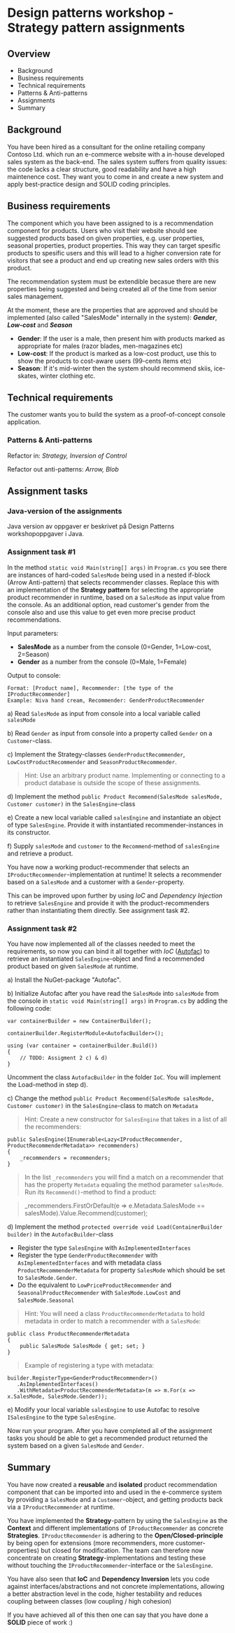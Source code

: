 Design patterns workshop - Strategy pattern assignments 
=======================================================

## Overview

* Background
* Business requirements
* Technical requirements
* Patterns & Anti-patterns
* Assignments
* Summary

## Background

You have been hired as a consultant for the online retailing company Contoso Ltd. which run an e-commerce website with a in-house developed sales system as the back-end. The sales system suffers from quality issues: the code lacks a clear structure, good readability and have a high maintenence cost. They want you to come in and create a new system and apply best-practice design and SOLID coding principles.

## Business requirements

The component which you have been assigned to is a recommendation component for products. Users who visit their website should see suggested products based on given properties, e.g. user properties, seasonal properties, product properties. This way they can target spesific products to spesific users and this will lead to a higher conversion rate for visitors that see a product and end up creating new sales orders with this product.

The recommendation system must be extendible becasue there are new properties being suggested and being created all of the time from senior sales management.

At the moment, these are the properties that are approved and should be implemented (also called "SalesMode" internally in the system): ***Gender***, ***Low-cost*** and ***Season***

* **Gender**: If the user is a male, then present him with products marked as appropriate for males (razor blades, men-magazines etc)
* **Low-cost**: If the product is marked as a low-cost product, use this to show the products to cost-aware users (99-cents items etc)
* **Season**: If it's mid-winter then the system should recommend skiis, ice-skates, winter clothing etc.

## Technical requirements

The customer wants you to build the system as a proof-of-concept console application.

### Patterns & Anti-patterns

Refactor in: *Strategy, Inversion of Control*

Refactor out anti-patterns: *Arrow, Blob*

## Assignment tasks

### Java-version of the assignments

Java version av oppgaver er beskrivet på Design Patterns workshopoppgaver i Java.

### Assignment task #1

In the method `static void Main(string[] args)` in `Program.cs` you see there are instances of hard-coded `SalesMode` being used in a nested if-block (Arrow Anti-pattern) that selects recommender classes. Replace this with an implementation of the **Strategy pattern** for selecting the appropriate product recommender in runtime, based on a `SalesMode` as input value from the console. As an additional option, read customer's gender from the console also and use this value to get even more precise product recommendations.

Input parameters:

* **SalesMode** as a number from the console (0=Gender, 1=Low-cost, 2=Season)
* **Gender** as a number from the console (0=Male, 1=Female)

Output to console:

	Format: [Product name], Recommender: [the type of the IProductRecommender]
	Example: Niva hand cream, Recommender: GenderProductRecommender
 

a) Read `SalesMode` as input from console into a local variable called `salesMode`

b) Read `Gender` as input from console into a property called `Gender` on a `Customer`-class.

c) Implement the Strategy-classes `GenderProductRecommender`, `LowCostProductRecommender` and `SeasonProductRecommender`.


> Hint: Use an arbitrary product name. Implementing or connecting to a product database is outside the scope of these assignments.

d) Implement the method `public Product Recommend(SalesMode salesMode, Customer customer)` in the `SalesEngine`-class

e) Create a new local variable called `salesEngine` and instantiate an object of type `SalesEngine`. Provide it with instantiated recommender-instances in its constructor.

f) Supply `salesMode` and `customer` to the `Recommend`-method of `salesEngine` and retrieve a product.
 

You have now a working product-recommender that selects an `IProductRecommender`-implementation at runtime! It selects a recommender based on a `SalesMode` and a customer with a `Gender`-property.

This can be improved upon further by using *IoC* and *Dependency Injection* to retrieve `SalesEngine` and provide it with the product-recommenders rather than instantiating them directly. See assignment task #2.

### Assignment task #2

You have now implemented all of the classes needed to meet the requirements, so now you can bind it all together with *IoC* ([Autofac](http://autofac.org/)) to retrieve an instantiated `SalesEngine`-object and find a recommended product based on given `SalesMode` at runtime.
 

a) Install the NuGet-package "Autofac".

b) Initialize Autofac after you have read the `SalesMode` into `salesMode` from the console in `static void Main(string[] args)` in `Program.cs` by adding the following code:

	var containerBuilder = new ContainerBuilder();
	
	containerBuilder.RegisterModule<AutofacBuilder>();
	
	using (var container = containerBuilder.Build())	
	{	
		// TODO: Assigment 2 c) & d)	
	}

Uncomment the class `AutofacBuilder` in the folder `IoC`. You will implement the Load-method in step d).

c) Change the method `public Product Recommend(SalesMode salesMode, Customer customer)` in the `SalesEngine`-class to match on `Metadata`

> Hint: Create a new constructor for `SalesEngine` that takes in a list of all the recommenders:
> 
	public SalesEngine(IEnumerable<Lazy<IProductRecommender, ProductRecommenderMetadata>> recommenders)
    {
        _recommenders = recommenders;
    } 
> 
> In the list `_recommenders` you will find a match on a recommender that has the property `Metadata` equaling the method parameter `salesMode`. Run its `Recommend()`-method to find a product:

> _recommenders.FirstOrDefault(e => e.Metadata.SalesMode == salesMode).Value.Recommend(customer);

d) Implement the method `protected override void Load(ContainerBuilder builder)` in the `AutofacBuilder`-class

* Register the type `SalesEngine` with `AsImplementedInterfaces`
* Register the type `GenderProductRecommender` with `AsImplementedInterfaces` and with metadata class `ProductRecommenderMetadata` for property `SalesMode` which should be set to `SalesMode.Gender`.
* Do the equivalent to `LowPriceProductRecommender` and `SeasonalProductRecommender` with `SalesMode.LowCost` and `SalesMode.Seasonal`

    
> Hint: You will need a class `ProductRecommenderMetadata` to hold metadata in order to match a recommender with a `SalesMode`:
>   
	public class ProductRecommenderMetadata
	{
		public SalesMode SalesMode { get; set; }
	}
> Example of registering a type with metadata:
> 
	builder.RegisterType<GenderProductRecommender>()
	   .AsImplementedInterfaces()
	   .WithMetadata<ProductRecommenderMetadata>(m => m.For(x => x.SalesMode, SalesMode.Gender));
>	

e) Modify your local variable `salesEngine` to use Autofac to resolve `ISalesEngine` to the type `SalesEngine`.

Now run your program. After you have completed all of the assignment tasks you should be able to get a recommended product returned the system based on a given `SalesMode` and `Gender`.


## Summary

You have now created a **reusable** and **isolated** product recommendation component that can be imported into and used in the e-commerce system by providing a `SalesMode` and a `Customer`-object, and getting products back via a `IProductRecommender` at runtime.

You have implemented the **Strategy**-pattern by using the `SalesEngine` as the **Context** and different implementations of `IProductRecommender` as concrete **Strategies**. `IProductRecommender` is adhering to the **Open/Closed-principle** by being open for extensions (more recommenders, more customer-properties) but closed for modification. The team can therefore now concentrate on creating **Strategy**-implementations and testing these without touching the `IProductRecommender`-interface or the `SalesEngine`.

You have also seen that **IoC** and **Dependency Inversion** lets you code against interfaces/abstractions and not concrete implementations, allowing a better abstraction level in the code, higher testability and reduces coupling between classes (low coupling / high cohesion)

If you have achieved all of this then one can say that you have done a **SOLID** piece of work :)